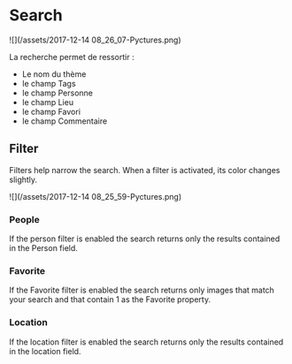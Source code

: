 # Search

![](/assets/2017-12-14 08_26_07-Pyctures.png)

La recherche permet de ressortir :
* Le nom du thème
* le champ Tags
* le champ Personne
* le champ Lieu
* le champ Favori
* le champ Commentaire

## Filter

Filters help narrow the search. When a filter is activated, its color changes slightly.

![](/assets/2017-12-14 08_25_59-Pyctures.png)

### People

If the person filter is enabled the search returns only the results contained in the Person field.

### Favorite

If the Favorite filter is enabled the search returns only images that match your search and that contain 1 as the Favorite property.

### Location

If the location filter is enabled the search returns only the results contained in the location field.